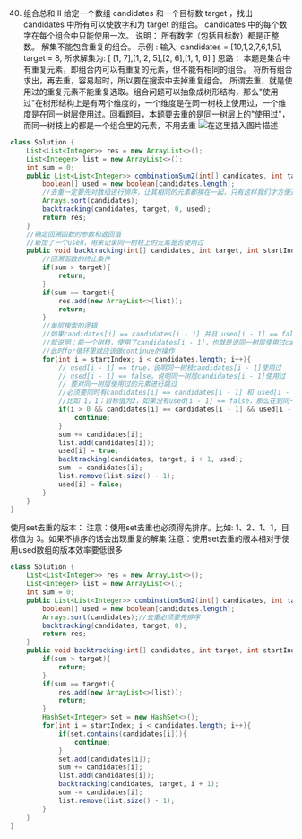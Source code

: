 

40. 组合总和 II
给定一个数组 candidates 和一个目标数 target ，找出 candidates 中所有可以使数字和为 target 的组合。
candidates 中的每个数字在每个组合中只能使用一次。
说明：
所有数字（包括目标数）都是正整数。
解集不能包含重复的组合。 
示例 :
输入: candidates = [10,1,2,7,6,1,5], target = 8,
所求解集为:
[ [1, 7],[1, 2, 5],[2, 6],[1, 1, 6] ]
思路：
       本题是集合中有重复元素，即组合内可以有重复的元素，但不能有相同的组合。
       将所有组合求出，再去重，容易超时，所以要在搜索中去掉重复组合。
       所谓去重，就是使用过的重复元素不能重复选取。组合问题可以抽象成树形结构，那么"使用过"在树形结构上是有两个维度的，一个维度是在同一树枝上使用过，一个维度是在同一树层使用过。回看题目，本题要去重的是同一树层上的"使用过"，而同一树枝上的都是一个组合里的元素，不用去重
![在这里插入图片描述](https://img-blog.csdnimg.cn/20201130220411169.png?x-oss-process=image/watermark,type_ZmFuZ3poZW5naGVpdGk,shadow_10,text_aHR0cHM6Ly9ibG9nLmNzZG4ubmV0L3dlaXhpbl80NjQ5NzUwMw==,size_16,color_FFFFFF,t_70)

```java
class Solution {
    List<List<Integer>> res = new ArrayList<>();
    List<Integer> list = new ArrayList<>();
    int sum = 0;
    public List<List<Integer>> combinationSum2(int[] candidates, int target) {
        boolean[] used = new boolean[candidates.length];
        //去重一定要先对数组进行排序，让其相同的元素都挨在一起，只有这样我们才方便通过相邻的结点来判断是否重复使用了
        Arrays.sort(candidates);
        backtracking(candidates, target, 0, used);
        return res;
    }
    //确定回溯函数的参数和返回值
    //新加了一个used，用来记录同一树枝上的元素是否使用过
    public void backtracking(int[] candidates, int target, int startIndex, boolean[] used){
        //回溯函数的终止条件
        if(sum > target){
            return;
        }
        if(sum == target){
            res.add(new ArrayList<>(list));
            return;
        }
        //单层搜索的逻辑
        //如果candidates[i] == candidates[i - 1] 并且 used[i - 1] == false，
        //就说明：前一个树枝，使用了candidates[i - 1]，也就是说同一树层使用过candidates[i - 1]
        //此时for循环里就应该做continue的操作
        for(int i = startIndex; i < candidates.length; i++){
            // used[i - 1] == true，说明同一树枝candidates[i - 1]使用过
            // used[i - 1] == false，说明同一树层candidates[i - 1]使用过
            // 要对同一树层使用过的元素进行跳过
            //必须要同时有candidates[i] == candidates[i - 1] 和 used[i - 1] == false)
            //比如 1，1；目标值为2，如果没有used[i - 1] == false，那么在到同一个树枝上的第二个1的时候直接就continue了
            if(i > 0 && candidates[i] == candidates[i - 1] && used[i - 1] == false){
                continue;
            }
            sum += candidates[i];
            list.add(candidates[i]);
            used[i] = true;
            backtracking(candidates, target, i + 1, used);
            sum -= candidates[i];
            list.remove(list.size() - 1);
            used[i] = false;
        }
    }
}
```
使用set去重的版本：
注意：使用set去重也必须得先排序。比如: 1、2、1、1，目标值为 3。如果不排序的话会出现重复的解集
注意：使用set去重的版本相对于使用used数组的版本效率要低很多
```java
class Solution {
    List<List<Integer>> res = new ArrayList<>();
    List<Integer> list = new ArrayList<>();
    int sum = 0;
    public List<List<Integer>> combinationSum2(int[] candidates, int target) {
        boolean[] used = new boolean[candidates.length];
        Arrays.sort(candidates);//去重必须要先排序
        backtracking(candidates, target, 0);
        return res;
    }
    public void backtracking(int[] candidates, int target, int startIndex){
        if(sum > target){
            return;
        }
        if(sum == target){
            res.add(new ArrayList<>(list));
            return;
        }
        HashSet<Integer> set = new HashSet<>();
        for(int i = startIndex; i < candidates.length; i++){
            if(set.contains(candidates[i])){
                continue;
            }
            set.add(candidates[i]);
            sum += candidates[i];
            list.add(candidates[i]);
            backtracking(candidates, target, i + 1);
            sum -= candidates[i];
            list.remove(list.size() - 1);
        }
    }
}
```
